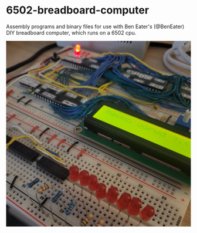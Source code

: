 # 6502-breadboard-computer
Assembly programs and binary files for use with Ben Eater's (@BenEater) DIY breadboard computer, which runs on a 6502 cpu.

<img src="docs/breadboard-computer.jpg">
